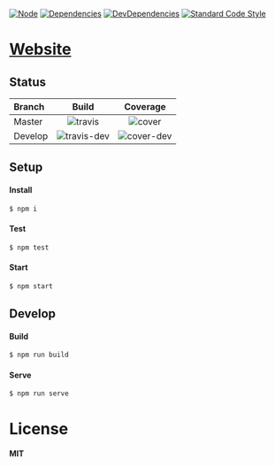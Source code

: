 [![Node][node]][node-url]
[![Dependencies][deps]][deps-url]
[![DevDependencies][devdeps]][devdeps-url]
[![Standard Code Style][style]][style-url]

# [Website](http://michael-ciniawsky.de)

## Status

| Branch               | Build                     | Coverage                 |
|:---------------------|:-------------------------:|:------------------------:|
|  Master              | ![travis]                 | ![cover]                 |
|  Develop             | ![travis-dev]             | ![cover-dev]             |

## Setup

#### Install

```bash
$ npm i
```

#### Test

```bash
$ npm test
```

#### Start

```bash
$ npm start
```

## Develop

#### Build

```bash
$ npm run build
```

#### Serve

```bash
$ npm run serve
```
# License

**MIT**

[node]: https://img.shields.io/node/v/gh-badges.svg
[node-url]: https://nodejs.org

[deps]: https://david-dm.org/michael-ciniawsky/website.svg
[deps-url]: https://david-dm.org/michael-ciniawsky/website

[devdeps]: https://david-dm.org/michael-ciniawsky/website/dev-status.svg
[devdeps-url]: https://david-dm.org/michael-ciniawsky/website#info=devDependencies

[style]: https://img.shields.io/badge/code%20style-standard-yellow.svg
[style-url]: http://standardjs.com/

[travis]:https://travis-ci.org/michael-ciniawsky/website.svg?branch=master
[travis-url]:https://travis-ci.org/michael-ciniawsky/website?branch=master

[travis-dev]: http://img.shields.io/travis/michael-ciniawsky/website.svg?branch=develop
[travis-dev-url]: https://travis-ci.org/michael-ciniawsky/website?branch=develop

[cover]: https://coveralls.io/repos/github/michael-ciniawsky/website/badge.svg?branch=master
[cover-url]: https://coveralls.io/github/michael-ciniawsky/website?branch=master

[cover-dev]: https://coveralls.io/repos/github/michael-ciniawsky/website/badge.svg?branch=develop
[cover-dev-url]: https://coveralls.io/github/michael-ciniawsky/website?branch=develop
